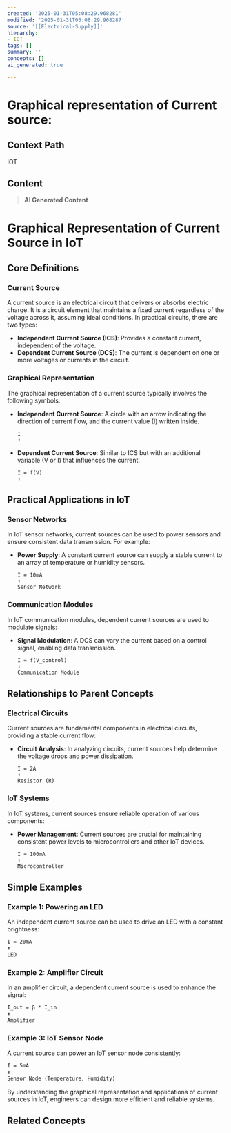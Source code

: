 ```yaml
---
created: '2025-01-31T05:08:29.968281'
modified: '2025-01-31T05:08:29.968287'
source: '[[Electrical-Supply]]'
hierarchy:
- IOT
tags: []
summary: ''
concepts: []
ai_generated: true

---
```


# Graphical representation of Current source:

## Context Path
IOT

## Content
> **AI Generated Content**
 # Graphical Representation of Current Source in IoT

## Core Definitions

### Current Source
A current source is an electrical circuit that delivers or absorbs electric charge. It is a circuit element that maintains a fixed current regardless of the voltage across it, assuming ideal conditions. In practical circuits, there are two types:
- **Independent Current Source (ICS)**: Provides a constant current, independent of the voltage.
- **Dependent Current Source (DCS)**: The current is dependent on one or more voltages or currents in the circuit.

### Graphical Representation
The graphical representation of a current source typically involves the following symbols:
- **Independent Current Source**: A circle with an arrow indicating the direction of current flow, and the current value (I) written inside.
  ```
  I
  ⬆
  ```
- **Dependent Current Source**: Similar to ICS but with an additional variable (V or I) that influences the current.
  ```
  I = f(V)
  ⬆
  ```

## Practical Applications in IoT

### Sensor Networks
In IoT sensor networks, current sources can be used to power sensors and ensure consistent data transmission. For example:
- **Power Supply**: A constant current source can supply a stable current to an array of temperature or humidity sensors.
  ```
  I = 10mA
  ⬆
  Sensor Network
  ```

### Communication Modules
In IoT communication modules, dependent current sources are used to modulate signals:
- **Signal Modulation**: A DCS can vary the current based on a control signal, enabling data transmission.
  ```
  I = f(V_control)
  ⬆
  Communication Module
  ```

## Relationships to Parent Concepts

### Electrical Circuits
Current sources are fundamental components in electrical circuits, providing a stable current flow:
- **Circuit Analysis**: In analyzing circuits, current sources help determine the voltage drops and power dissipation.
  ```
  I = 2A
  ⬆
  Resistor (R)
  ```

### IoT Systems
In IoT systems, current sources ensure reliable operation of various components:
- **Power Management**: Current sources are crucial for maintaining consistent power levels to microcontrollers and other IoT devices.
  ```
  I = 100mA
  ⬆
  Microcontroller
  ```

## Simple Examples

### Example 1: Powering an LED
An independent current source can be used to drive an LED with a constant brightness:
```markdown
I = 20mA
⬆
LED
```

### Example 2: Amplifier Circuit
In an amplifier circuit, a dependent current source is used to enhance the signal:
```markdown
I_out = β * I_in
⬆
Amplifier
```

### Example 3: IoT Sensor Node
A current source can power an IoT sensor node consistently:
```markdown
I = 5mA
⬆
Sensor Node (Temperature, Humidity)
```

By understanding the graphical representation and applications of current sources in IoT, engineers can design more efficient and reliable systems.

## Related Concepts
